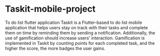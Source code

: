 # Taskit-mobile-project
To do list flutter application 
Taskit is a Flutter-based to do list mobile application that helps users stay on track with their tasks and complete them on time by reminding them by sending  a notification. Additionally, the use of gamification should increase users’ interaction. Gamification is implemented in Taskit by counting points for each completed task, and the higher the score, the more badges the user gains.
